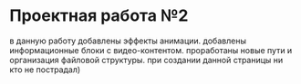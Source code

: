# Проектная работа №2  
в данную работу добавлены эффекты анимации.
добавлены информационные блоки с видео-контентом.
проработаны новые пути и организация файловой структуры.
при создании данной страницы ни кто не пострадал)

